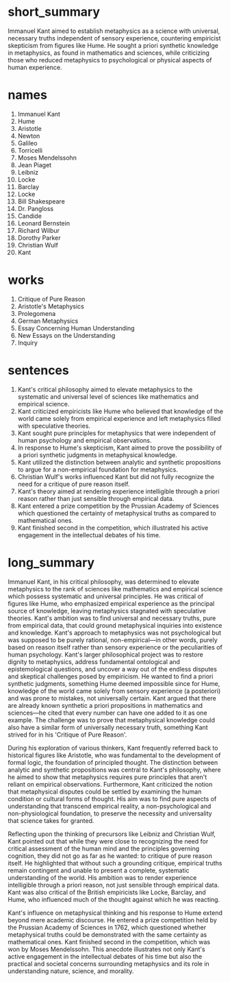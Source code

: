 # short_summary
Immanuel Kant aimed to establish metaphysics as a science with universal, necessary truths independent of sensory experience, countering empiricist skepticism from figures like Hume. He sought a priori synthetic knowledge in metaphysics, as found in mathematics and sciences, while criticizing those who reduced metaphysics to psychological or physical aspects of human experience.

# names
1. Immanuel Kant
2. Hume
3. Aristotle
4. Newton
5. Galileo
6. Torricelli
7. Moses Mendelssohn
8. Jean Piaget
9. Leibniz
10. Locke
11. Barclay
12. Locke
13. Bill Shakespeare
14. Dr. Pangloss
15. Candide
16. Leonard Bernstein
17. Richard Wilbur
18. Dorothy Parker
19. Christian Wulf
20. Kant

# works
1. Critique of Pure Reason
2. Aristotle's Metaphysics
3. Prolegomena
4. German Metaphysics
5. Essay Concerning Human Understanding
6. New Essays on the Understanding
7. Inquiry

# sentences
1. Kant's critical philosophy aimed to elevate metaphysics to the systematic and universal level of sciences like mathematics and empirical science.
2. Kant criticized empiricists like Hume who believed that knowledge of the world came solely from empirical experience and left metaphysics filled with speculative theories.
3. Kant sought pure principles for metaphysics that were independent of human psychology and empirical observations.
4. In response to Hume's skepticism, Kant aimed to prove the possibility of a priori synthetic judgments in metaphysical knowledge.
5. Kant utilized the distinction between analytic and synthetic propositions to argue for a non-empirical foundation for metaphysics.
6. Christian Wulf's works influenced Kant but did not fully recognize the need for a critique of pure reason itself.
7. Kant's theory aimed at rendering experience intelligible through a priori reason rather than just sensible through empirical data.
8. Kant entered a prize competition by the Prussian Academy of Sciences which questioned the certainty of metaphysical truths as compared to mathematical ones.
9. Kant finished second in the competition, which illustrated his active engagement in the intellectual debates of his time.

# long_summary
Immanuel Kant, in his critical philosophy, was determined to elevate metaphysics to the rank of sciences like mathematics and empirical science which possess systematic and universal principles. He was critical of figures like Hume, who emphasized empirical experience as the principal source of knowledge, leaving metaphysics stagnated with speculative theories. Kant's ambition was to find universal and necessary truths, pure from empirical data, that could ground metaphysical inquiries into existence and knowledge. Kant's approach to metaphysics was not psychological but was supposed to be purely rational, non-empirical—in other words, purely based on reason itself rather than sensory experience or the peculiarities of human psychology. Kant's larger philosophical project was to restore dignity to metaphysics, address fundamental ontological and epistemological questions, and uncover a way out of the endless disputes and skeptical challenges posed by empiricism. He wanted to find a priori synthetic judgments, something Hume deemed impossible since for Hume, knowledge of the world came solely from sensory experience (a posteriori) and was prone to mistakes, not universally certain. Kant argued that there are already known synthetic a priori propositions in mathematics and sciences—he cited that every number can have one added to it as one example. The challenge was to prove that metaphysical knowledge could also have a similar form of universally necessary truth, something Kant strived for in his 'Critique of Pure Reason'.

During his exploration of various thinkers, Kant frequently referred back to historical figures like Aristotle, who was fundamental to the development of formal logic, the foundation of principled thought. The distinction between analytic and synthetic propositions was central to Kant's philosophy, where he aimed to show that metaphysics requires pure principles that aren't reliant on empirical observations. Furthermore, Kant criticized the notion that metaphysical disputes could be settled by examining the human condition or cultural forms of thought. His aim was to find pure aspects of understanding that transcend empirical reality, a non-psychological and non-physiological foundation, to preserve the necessity and universality that science takes for granted. 

Reflecting upon the thinking of precursors like Leibniz and Christian Wulf, Kant pointed out that while they were close to recognizing the need for critical assessment of the human mind and the principles governing cognition, they did not go as far as he wanted: to critique of pure reason itself. He highlighted that without such a grounding critique, empirical truths remain contingent and unable to present a complete, systematic understanding of the world. His ambition was to render experience intelligible through a priori reason, not just sensible through empirical data. Kant was also critical of the British empiricists like Locke, Barclay, and Hume, who influenced much of the thought against which he was reacting.

Kant's influence on metaphysical thinking and his response to Hume extend beyond mere academic discourse. He entered a prize competition held by the Prussian Academy of Sciences in 1762, which questioned whether metaphysical truths could be demonstrated with the same certainty as mathematical ones. Kant finished second in the competition, which was won by Moses Mendelssohn. This anecdote illustrates not only Kant's active engagement in the intellectual debates of his time but also the practical and societal concerns surrounding metaphysics and its role in understanding nature, science, and morality.